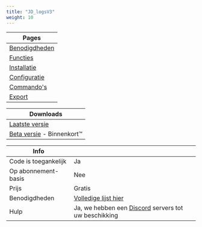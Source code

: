 ```yaml
---
title: "JD_logsV3"
weight: 10
---
```


Pages |
--- |
[Benodigdheden](./requirments) |
[Functies](./features) |
[Installatie](./installation) |
[Configuratie](./config) |
[Commando's](./commands) |
[Export](./export) |

Downloads |
--- |
[Laatste versie](github.com/prefech/JD_logsV3) |
[Beta versie](github.com/prefech/JD_logsV3) - Binnenkort™️ |

Info | |
-- | -- |
Code is toegankelijk | Ja |
Op abonnement-basis | Nee |
Prijs | Gratis |
Benodigdheden | [Volledige lijst hier](./requirments.md) |
Hulp | Ja, we hebben een [Discord](https://discord.gg/prefech) servers tot uw beschikking